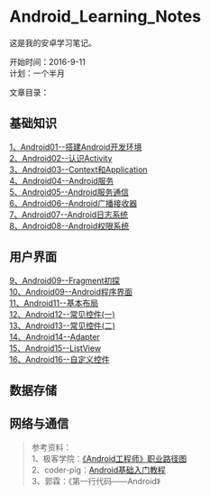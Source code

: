 # Android_Learning_Notes

这是我的安卓学习笔记。


开始时间：2016-9-11     
计划：一个半月

文章目录：

## 基础知识
 [1、Android01--搭建Android开发环境](notes/01.SDK.md)  
 [2、Android02--认识Activity](notes/02.Activity.md)  
 [3、Android03--Context和Application](notes/03.Context.md)  
 [4、Android04--Android服务](notes/04.Service.md)  
 [5、Android05--Android服务通信](notes/05.ServiceConnect.md)  
 [6、Android06--Android广播接收器](notes/06.BroadcastReceiver.md)  
 [7、Android07--Android日志系统](notes/07.Logcat.md)  
 [8、Android08--Android权限系统](notes/08.Permission.md)  
 
## 用户界面
 [9、Android09--Fragment初探](notes/09.Fragment.md)  
 [10、Android09--Android程序界面](notes/10.AndroidUI.md)  
 [11、Android11--基本布局](notes/11.Layout.md)  
 [12、Android12--常见控件(一)](notes/12.Widget_1.md)   
 [13、Android13--常见控件(二)](notes/13.Widget_2.md)   
 [14、Android14--Adapter](notes/14.Adapter.md)   
 [15、Android15--ListView](notes/15.ListView.md)   
 [16、Android16--自定义控件](notes/16.MyWidget.md)   
 
## 数据存储


## 网络与通信

>参考资料：  
1、极客学院：[《Android工程师》职业路径图](http://ke.jikexueyuan.com/zhiye/android/)  
2、coder-pig：[Android基础入门教程](http://blog.csdn.net/coder_pig/article/details/50000773)  
3、郭霖：《第一行代码——Android》  